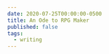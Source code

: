 ```yaml
---
date: 2020-07-25T00:00:00-0500
title: An Ode to RPG Maker
published: false
tags:
  - writing
---
```

